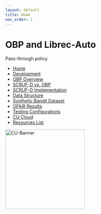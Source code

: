 ```yaml
---
layout: default
title: Home
nav_order: 1
---
```

# OBP and Librec-Auto

Pass-through policy.

- [Home](index)
- [Development](03-dev)
- [OBP Overview](04-obp-overview)
- [SCRUF-D vs. OBP](05-scruf-d)
- [SCRUF-D Implementation](06-implementation)
- [Data Structure](07-data-structure)
- [Synthetic Bandit Dataset](08-slate)
- [OFAiR Results](09-OFAiR)
- [Testing Configurations](10-test-config)
- [CU Cloud](11-cloud)
- [Resources List](12-resources)

<img src='https://www.colorado.edu/profiles/express/themes/ucb/images/cu-boulder-logo-text-black.svg' width='250' alt='CU-Banner'>
